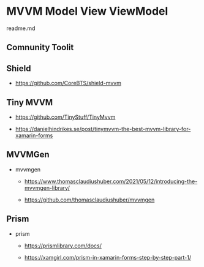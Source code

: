 # MVVM Model View ViewModel

readme.md

## Comnunity Toolit


## Shield

*   https://github.com/CoreBTS/shield-mvvm


## Tiny MVVM

*   https://github.com/TinyStuff/TinyMvvm

*   https://danielhindrikes.se/post/tinymvvm-the-best-mvvm-library-for-xamarin-forms

## MVVMGen

*   mvvmgen

    *   https://www.thomasclaudiushuber.com/2021/05/12/introducing-the-mvvmgen-library/

    *   https://github.com/thomasclaudiushuber/mvvmgen

## Prism 

*   prism 

    *   https://prismlibrary.com/docs/

    *   https://xamgirl.com/prism-in-xamarin-forms-step-by-step-part-1/

